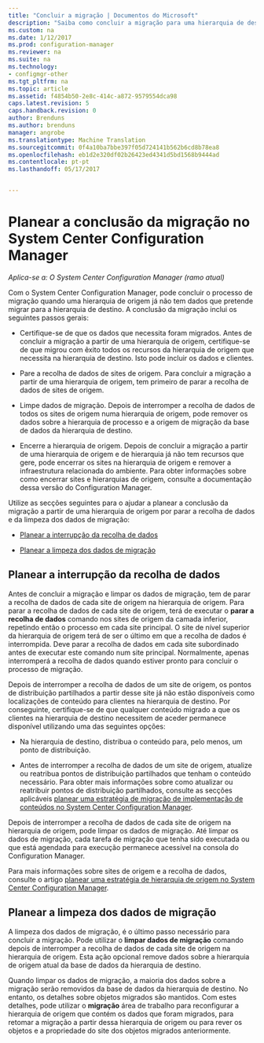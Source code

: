 ```yaml
---
title: "Concluir a migração | Documentos do Microsoft"
description: "Saiba como concluir a migração para uma hierarquia de destino do System Center Configuration Manager depois de uma hierarquia de origem já não tem dados."
ms.custom: na
ms.date: 1/12/2017
ms.prod: configuration-manager
ms.reviewer: na
ms.suite: na
ms.technology:
- configmgr-other
ms.tgt_pltfrm: na
ms.topic: article
ms.assetid: f4854b50-2e8c-414c-a872-9579554dca98
caps.latest.revision: 5
caps.handback.revision: 0
author: Brenduns
ms.author: brenduns
manager: angrobe
ms.translationtype: Machine Translation
ms.sourcegitcommit: 0f4a10ba7bbe397f05d724141b562b6cd8b78ea8
ms.openlocfilehash: eb1d2e320df02b26423ed4341d5bd1568b9444ad
ms.contentlocale: pt-pt
ms.lasthandoff: 05/17/2017


---
```

# <a name="plan-to-complete-migration-in-system-center-configuration-manager"></a>Planear a conclusão da migração no System Center Configuration Manager

*Aplica-se a: O System Center Configuration Manager (ramo atual)*

Com o System Center Configuration Manager, pode concluir o processo de migração quando uma hierarquia de origem já não tem dados que pretende migrar para a hierarquia de destino. A conclusão da migração inclui os seguintes passos gerais:  

-   Certifique-se de que os dados que necessita foram migrados. Antes de concluir a migração a partir de uma hierarquia de origem, certifique-se de que migrou com êxito todos os recursos da hierarquia de origem que necessita na hierarquia de destino. Isto pode incluir os dados e clientes.  

-   Pare a recolha de dados de sites de origem. Para concluir a migração a partir de uma hierarquia de origem, tem primeiro de parar a recolha de dados de sites de origem.  

-   Limpe dados de migração. Depois de interromper a recolha de dados de todos os sites de origem numa hierarquia de origem, pode remover os dados sobre a hierarquia de processo e a origem de migração da base de dados da hierarquia de destino.  

-   Encerre a hierarquia de origem. Depois de concluir a migração a partir de uma hierarquia de origem e de hierarquia já não tem recursos que gere, pode encerrar os sites na hierarquia de origem e remover a infraestrutura relacionada do ambiente. Para obter informações sobre como encerrar sites e hierarquias de origem, consulte a documentação dessa versão do Configuration Manager.  

Utilize as secções seguintes para o ajudar a planear a conclusão da migração a partir de uma hierarquia de origem por parar a recolha de dados e da limpeza dos dados de migração:  

-   [Planear a interrupção da recolha de dados](#Plan_to_Stop_Data_Gath)  

-   [Planear a limpeza dos dados de migração](#Plan_to_clean_up)  

##  <a name="Plan_to_Stop_Data_Gath"></a>Planear a interrupção da recolha de dados  
 Antes de concluir a migração e limpar os dados de migração, tem de parar a recolha de dados de cada site de origem na hierarquia de origem. Para parar a recolha de dados de cada site de origem, terá de executar o **parar a recolha de dados** comando nos sites de origem da camada inferior, repetindo então o processo em cada site principal. O site de nível superior da hierarquia de origem terá de ser o último em que a recolha de dados é interrompida. Deve parar a recolha de dados em cada site subordinado antes de executar este comando num site principal. Normalmente, apenas interromperá a recolha de dados quando estiver pronto para concluir o processo de migração.  

 Depois de interromper a recolha de dados de um site de origem, os pontos de distribuição partilhados a partir desse site já não estão disponíveis como localizações de conteúdo para clientes na hierarquia de destino. Por conseguinte, certifique-se de que qualquer conteúdo migrado a que os clientes na hierarquia de destino necessitem de aceder permanece disponível utilizando uma das seguintes opções:  

-   Na hierarquia de destino, distribua o conteúdo para, pelo menos, um ponto de distribuição.  

-   Antes de interromper a recolha de dados de um site de origem, atualize ou reatribua pontos de distribuição partilhados que tenham o conteúdo necessário. Para obter mais informações sobre como atualizar ou reatribuir pontos de distribuição partilhados, consulte as secções aplicáveis [planear uma estratégia de migração de implementação de conteúdos no System Center Configuration Manager](../../core/migration/planning-a-content-deployment-migration-strategy.md).  

Depois de interromper a recolha de dados de cada site de origem na hierarquia de origem, pode limpar os dados de migração. Até limpar os dados de migração, cada tarefa de migração que tenha sido executada ou que está agendada para execução permanece acessível na consola do Configuration Manager.  

Para mais informações sobre sites de origem e a recolha de dados, consulte o artigo [planear uma estratégia de hierarquia de origem no System Center Configuration Manager](../../core/migration/planning-a-source-hierarchy-strategy.md).  

##  <a name="Plan_to_clean_up"></a>Planear a limpeza dos dados de migração  
 A limpeza dos dados de migração, é o último passo necessário para concluir a migração. Pode utilizar o **limpar dados de migração** comando depois de interromper a recolha de dados de cada site de origem na hierarquia de origem. Esta ação opcional remove dados sobre a hierarquia de origem atual da base de dados da hierarquia de destino.  

 Quando limpar os dados de migração, a maioria dos dados sobre a migração serão removidos da base de dados da hierarquia de destino. No entanto, os detalhes sobre objetos migrados são mantidos. Com estes detalhes, pode utilizar o **migração** área de trabalho para reconfigurar a hierarquia de origem que contém os dados que foram migrados, para retomar a migração a partir dessa hierarquia de origem ou para rever os objetos e a propriedade do site dos objetos migrados anteriormente.  


